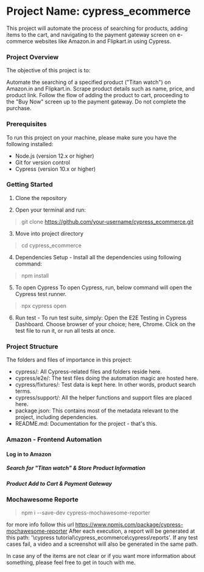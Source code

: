 # Project Name: cypress_ecommerce
This project will automate the process of searching for products, adding items to the cart, and navigating to the payment gateway screen on e-commerce websites like Amazon.in and Flipkart.in using Cypress.

### Project Overview
The objective of this project is to:

Automate the searching of a specified product ("Titan watch") on Amazon.in and Flipkart.in.
Scrape product details such as name, price, and product link.
Follow the flow of adding the product to cart, proceeding to the "Buy Now" screen up to the payment gateway. Do not complete the purchase.

### Prerequisites
To run this project on your machine, please make sure you have the following installed:

* Node.js (version 12.x or higher)
* Git for version control
* Cypress (version 10.x or higher)

### Getting Started
1. Clone the repository

2. Open your terminal and run:
> git clone https://github.com/your-username/cypress_ecommerce.git

3. Move into project directory
> cd cypress_ecommerce

4. Dependencies Setup - Install all the dependencies using following command:
> npm install

5. To open Cypress To open Cypress, run, below command will open the Cypress test runner.
> npx cypress open

6. Run test - To run test suite, simply:
Open the E2E Testing in Cypress Dashboard. Choose browser of your choice; here, Chrome. Click on the test file to run it, or run all tests at once.

### Project Structure
The folders and files of importance in this project:

* cypress/: All Cypress-related files and folders reside here.
* cypress/e2e/: The test files doing the automation magic are hosted here.
* cypress/fixtures/: Test data is kept here. In other words, product search terms.
* cypress/support/: All the helper functions and support files are placed here.
* package.json: This contains most of the metadata relevant to the project, including dependencies.
* README.md: Documentation for the project - that's this.

### Amazon - Frontend Automation
#### Log in to Amazon
##### Search for "Titan watch" & Store Product Information
##### Product Add to Cart & Payment Gateway

### Mochawesome Reporte
> npm i --save-dev cypress-mochawesome-reporter

for more info follow this url https://www.npmjs.com/package/cypress-mochawesome-reporter
After each execution, a report will be generated at this path: '\cypress tutorial\cypress_ecommerce\cypress\reports'. If any test cases fail, a video and a screenshot will also be generated in the same path.

In case any of the items are not clear or if you want more information about something, please feel free to get in touch with me.
